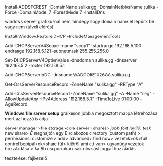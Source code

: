 Install-ADDSFOREST -DomainName sulika.gg -DomainNetbiosName sulika -Force -DomainMode  7 -ForestMode 7 -InstallDns


windows server grafikusnál nem mindegy hogy domain name.el lépünk be vagy nem (távoli elérés)


Install-WindowsFeature DHCP -IncludeManagementTools


Add-DHCPServerV4Scope -name "scop1" -startrange 192.168.5.100 -endrange 192.168.5.121 -subnetmask 255.255.255.0

Set-DHCPServerV4OptionValue -dnsdomain sulika.gg -dnsserver 192.168.5.2 -router 192.168.5.1

Add-DHCPServerInDC -dnsname WADCORE1026GG.sulika.gg



Get-DnsServerResourceRecord -ZoneName "sulika.gg" -RRType "A"


Add-DnsServerResourceRecord -ZoneName "sulika.gg" -A -Name "ceg" -AllowUpdateAny -IPv4Address "192.168.5.3" -TimeToLive 01:00:00 –AgeRecord




**Windows file server setup**
graikuson jobb a megosztott mappa létrehozása mert az hozzá is adja

server manager >file storage>core server> shares> *jobb fent leyíló: task* new share> *E* meghajtón egy E:\diakozos directory (custom path) > permissions: customize > add> advanced> find now> vezetok>ok>full control bepipál>ok>share fül> kitöröl ami ott van> ugyanúgy vezetok hozzáadása > 8a 8b csoportokat csak olvasási joggal hozzáadás


tesztelése:
fájlkezelő


